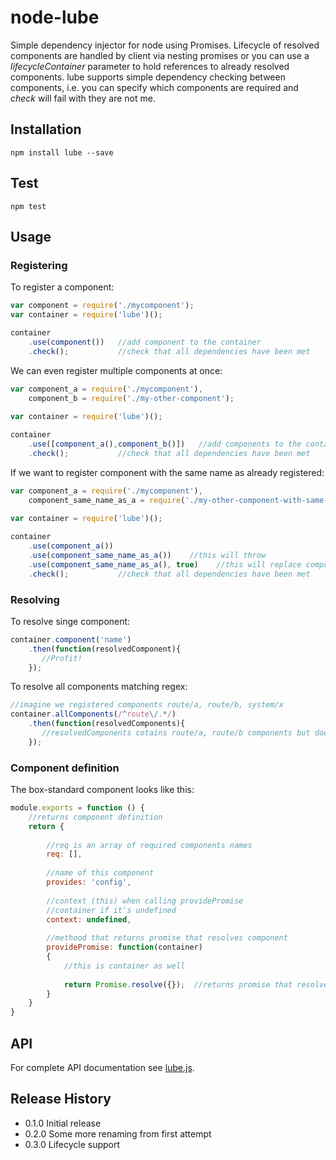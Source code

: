 # node-lube
Simple dependency injector for node using Promises. Lifecycle of resolved components are handled by client via nesting promises or you can use a *lifecycleContainer*
parameter to hold references to already resolved components.
lube supports simple dependency checking between components, i.e. you can specify which components are required and *check* will fail
with they are not me.

## Installation
```
npm install lube --save
```

## Test
```
npm test
```

## Usage
### Registering
To register a component:

```javascript
var component = require('./mycomponent');
var container = require('lube')();

container
    .use(component())   //add component to the container
    .check();           //check that all dependencies have been met
```

We can even register multiple components at once:

```javascript
var component_a = require('./mycomponent'),
    component_b = require('./my-other-component');
    
var container = require('lube')();

container
    .use([component_a(),component_b()])   //add components to the container
    .check();           //check that all dependencies have been met
```

If we want to register component with the same name as already registered:

```javascript
var component_a = require('./mycomponent'),
    component_same_name_as_a = require('./my-other-component-with-same-name');
    
var container = require('lube')();

container
    .use(component_a())
    .use(component_same_name_as_a())    //this will throw
    .use(component_same_name_as_a(), true)    //this will replace component_a 
    .check();           //check that all dependencies have been met
```
### Resolving
To resolve singe component:

```javascript
container.component('name')
    .then(function(resolvedComponent){
       //Profit! 
    });
```

To resolve all components matching regex:

```javascript
//imagine we registered components route/a, route/b, system/x
container.allComponents(/^route\/.*/)
    .then(function(resolvedComponents){
       //resolvedComponents cotains route/a, route/b components but doesn't contain system/x
    });
```

### Component definition
The box-standard component looks like this:
 
```javascript
module.exports = function () {
    //returns component definition
    return {
        
        //req is an array of required components names
        req: [],
        
        //name of this component
        provides: 'config',
        
        //context (this) when calling providePromise
        //container if it's undefined 
        context: undefined,
        
        //methood that returns promise that resolves component
		providePromise: function(container)
        {
            //this is container as well
            
			return Promise.resolve({});  //returns promise that resolves the component
		}
    }
}
```

## API
For complete API documentation see [lube.js](lube.js).

## Release History

* 0.1.0 Initial release
* 0.2.0 Some more renaming from first attempt
* 0.3.0 Lifecycle support